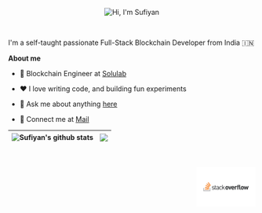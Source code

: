 <p align="center"><img height="300px" src="./Assets/intro.gif" alt="Hi, I'm Sufiyan"></p>

<br />

I'm a self-taught passionate Full-Stack Blockchain Developer from India 🇮🇳

**About me**

- 💼 Blockchain Engineer at [Solulab](https://www.solulab.com/)

- ❤️ I love writing code, and building fun experiments

- 💬 Ask me about anything [here](https://github.com/Sufiyan-dev/Sufiyan-dev/issues)

- 📧 Connect me at [Mail](mailto:sufiyanworkspace@gmail.com)


| <a><img align="center" src="https://github-readme-stats.vercel.app/api?username=Sufiyan-dev&show_icons=true&theme=buefy&hide_border=true" alt="Sufiyan's github stats" /></a> | <a><img align="center" src="https://github-readme-stats.vercel.app/api/top-langs/?username=Sufiyan-dev&layout=compact&theme=buefy&hide_border=true" /></a> |
| ------------- | ------------- |

<br />
<br />

<a href="https://stackoverflow.com/users/15765551/derek">
  <img align="right" alt="Sufiyan Memon | StackOverflow" width="120px" src="./Assets//Stack_Overflow.png" />
</a>
